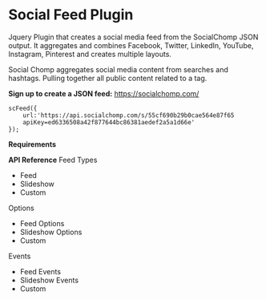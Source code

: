 # Social Feed Plugin
Jquery Plugin that creates a social media feed from the SocialChomp JSON output. It aggregates and combines Facebook, Twitter, LinkedIn, YouTube, Instagram, Pinterest and creates multiple layouts.

Social Chomp aggregates social media content from searches and hashtags. Pulling together all public content related to a tag.

**Sign up to create a JSON feed:** https://socialchomp.com/

    scFeed({
	    url:'https://api.socialchomp.com/s/55cf690b29b0cae564e87f65
	    apiKey=ed6336508a42f877644bc86381aedef2a5a1d66e'
	});
**Requirements**

**API Reference**
Feed Types

 - Feed
 - Slideshow
 - Custom

Options

 - Feed Options
 - Slideshow Options
 - Custom

Events

 - Feed Events
 - Slideshow Events
 - Custom